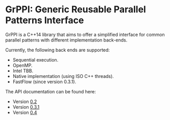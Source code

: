 # GrPPI: Generic Reusable Parallel Patterns Interface

GrPPI is a C++14 library that aims to offer a simplified interface for common
parallel patterns with different implementation back-ends.

Currently, the following back ends are supported:

* Sequential execution.
* OpenMP.
* Intel TBB.
* Native implementation (using ISO C++ threads).
* FastFlow (since version 0.3.1).

The API documentation can be found here:

* Version [0.2](0.2/index.html)
* Version [0.3.1](0.3.1/index.html)
* Version [0.4](0.4/index.html)
